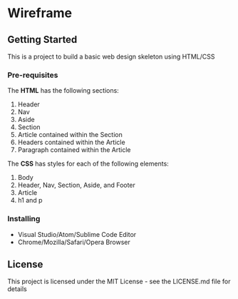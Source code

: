 # Wireframe

## Getting Started

This is a project to build a basic web design skeleton using HTML/CSS

### Pre-requisites

The **HTML** has the following sections: 

1. Header
2. Nav
3. Aside 
4. Section
5. Article contained within the Section
6. Headers contained within the Article
7. Paragraph contained within the Article

The **CSS** has styles for each of the following elements:

1. Body
2. Header, Nav, Section, Aside, and Footer
3. Article
4. h1 and p

### Installing
* Visual Studio/Atom/Sublime Code Editor
* Chrome/Mozilla/Safari/Opera Browser

## License
This project is licensed under the MIT License - see the LICENSE.md file for details
